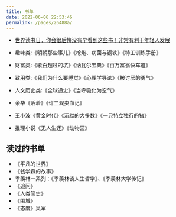 ```yaml
---
title: 书单
date: 2022-06-06 22:53:46
permalink: /pages/26488a/
---
```



- [世界读书日，你会很后悔没有早看到这些书！非常有利于年轻人发展](https://www.bilibili.com/video/BV1k44y1G7Ux?spm_id_from=333.851.b_7265636f6d6d656e64.5)

- 趣味类:《明朝那些事儿》《枪炮、病菌与钢铁》《特工训练手册》
- 财富类:《歌白趟过的坑》《纳瓦尔宝典》《百万富翁快车道》
- 致用类:《我们为什么要睡觉》《心理学导论》《被讨厌的勇气》
- 人文历史类:《全球通史》《当呼吸化为空气》
- 余华《活着》《许三观卖血记》
- 王小波《黄金时代》《沉默的大多数》《一只特立独行的猪》
- 推理小说《无人生还》《动物园》

## 读过的书单
- 《平凡的世界》
- 《钱学森的故事》
- 季羡林一系列：《季羡林谈人生哲学》、《季羡林大学传记》
- 《追问》
- 《人类简史》
- 《围城》
- 《态度》吴军